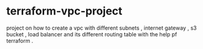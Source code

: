 # terraform-vpc-project
project on how to create a vpc with different subnets , internet gateway , s3 bucket , load balancer and its different routing table with the help pf terraform .
